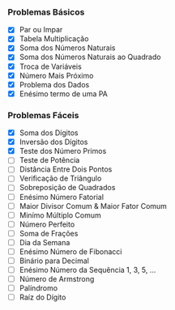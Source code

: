 ### Problemas Básicos
- [x] Par ou Impar
- [x] Tabela Multiplicação
- [x] Soma dos Números Naturais
- [x] Soma dos Números Naturais ao Quadrado
- [x] Troca de Variáveis
- [x] Número Mais Próximo
- [x] Problema dos Dados
- [x] Enésimo termo de uma PA

### Problemas Fáceis
- [x] Soma dos Dígitos
- [x] Inversão dos Dígitos
- [x] Teste dos Número Primos
- [ ] Teste de Potência
- [ ] Distância Entre Dois Pontos
- [ ] Verificação de Triângulo
- [ ] Sobreposição de Quadrados
- [ ] Enésimo Número Fatorial
- [ ] Maior Divisor Comum & Maior Fator Comum
- [ ] Minímo Múltiplo Comum
- [ ] Número Perfeito
- [ ] Soma de Frações
- [ ] Dia da Semana
- [ ] Enésimo Número de Fibonacci
- [ ] Binário para Decimal
- [ ] Enésimo Número da Sequência 1, 3, 5, ...
- [ ] Número de Armstrong
- [ ] Palíndromo
- [ ] Raíz do Dígito
